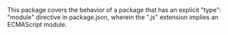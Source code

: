 This package covers the behavior of a package that has an explicit "type":
"module" directive in package.json, wherein the ".js" extension implies an
ECMAScript module.
